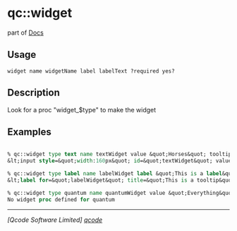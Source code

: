 qc::widget
==========

part of [Docs](.)

Usage
-----
`
	widget name widgetName label labelText ?required yes?
    `

Description
-----------
Look for a proc "widget_$type" to make the widget

Examples
--------
```tcl

% qc::widget type text name textWidget value &quot;Horses&quot; tooltip &quot;This is a tooltip&quot;
&lt;input style=&quot;width:160px&quot; id=&quot;textWidget&quot; value=&quot;Horses&quot; name=&quot;textWidget&quot; type=&quot;text&quot; title=&quot;This is a tooltip&quot;&gt;

% qc::widget type label name labelWidget label &quot;This is a label&quot; tooltip &quot;This is a tooltip&quot;
&lt;label for=&quot;labelWidget&quot; title=&quot;This is a tooltip&quot;&gt;This is a label&lt;/label&gt;

% qc::widget type quantum name quantumWidget value &quot;Everything&quot; 
No widget proc defined for quantum
```

----------------------------------
*[Qcode Software Limited] [qcode]*

[qcode]: http://www.qcode.co.uk "Qcode Software"